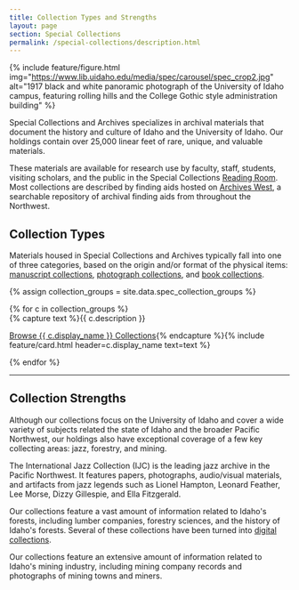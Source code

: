 ```yaml
---
title: Collection Types and Strengths
layout: page
section: Special Collections
permalink: /special-collections/description.html
---
```


{% include feature/figure.html img="https://www.lib.uidaho.edu/media/spec/carousel/spec_crop2.jpg" alt="1917 black and white panoramic photograph of the University of Idaho campus, featuring rolling hills and the College Gothic style administration building" %}

Special Collections and Archives specializes in archival materials that document the history and culture of Idaho and the University of Idaho. 
Our holdings contain over 25,000 linear feet of rare, unique, and valuable materials. 

These materials are available for research use by faculty, staff, students, visiting scholars, and the public in the Special Collections [Reading Room](/special-collections/plan.html). 
Most collections are described by finding aids hosted on [Archives West](https://archiveswest.orbiscascade.org/search.php?r=idu), a searchable repository of archival finding aids from throughout the Northwest.

## Collection Types

Materials housed in Special Collections and Archives typically fall into one of three categories, based on the origin and/or format of the physical items: [manuscript collections](https://archiveswest.orbiscascade.org/search.php?r=idu&q=%22PG+%22), [photograph collections](https://archiveswest.orbiscascade.org/search.php?r=idu&q=%22MG+%22), and [book collections](https://alliance-uidaho.primo.exlibrisgroup.com/discovery/search?vid=01ALLIANCE_UID:UID&tab=SPECAW_Slot&search_scope=SPECAW).

{% assign collection_groups = site.data.spec_collection_groups %}
<div class="row">{% for c in collection_groups %}
<div class="col-md-6">{% capture text %}{{ c.description }} 

<a href="{{ c.link }}" class="btn btn-outline-payette-blue">Browse {{ c.display_name }} Collections</a>{% endcapture %}{% include feature/card.html header=c.display_name text=text %}
</div>{% endfor %}
</div>

-------

## Collection Strengths

Although our collections focus on the University of Idaho and cover a wide variety of subjects related the state of Idaho and the broader Pacific Northwest, our holdings also have exceptional coverage of a few key collecting areas: jazz, forestry, and mining. 

The International Jazz Collection (IJC) is the leading jazz archive in the Pacific Northwest. It features papers, photographs, audio/visual materials, and artifacts from jazz legends such as Lionel Hampton, Leonard Feather, Lee Morse, Dizzy Gillespie, and Ella Fitzgerald.

Our collections feature a vast amount of information related to Idaho's forests, including lumber companies, forestry sciences, and the history of Idaho's forests. Several of these collections have been turned into [digital collections](https://www.lib.uidaho.edu/digital/collections.html#Forests).

Our collections feature an extensive amount of information related to Idaho's mining industry, including mining company records and photographs of mining towns and miners.
